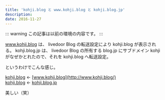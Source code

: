 ```yaml
---
title: 'kohji.blog と www.kohji.blog と kohji.blog.jp'
description: 
date: 2016-11-27
---
```

::: warning
この記事は以前の環境の内容です。
:::

www.kohji.blog は、 livedoor Blog の転送設定により kohji.blog が表示される。
kohji.blog.jp は、 livedoor Blog の所有する blog.jp にサブドメイン kohji がなぜかとれたので、それを kohji.blog へ転送設定。

というわけでこんな感じ。

[kohji.blog](http://kohji.blog/) ← [www.kohji.blog](http://www.kohji.blog/)
[kohji.blog](http://kohji.blog/)&nbsp;←&nbsp;[kohji.blog.jp](http://kohji.blog.jp/)

美しい（笑）
